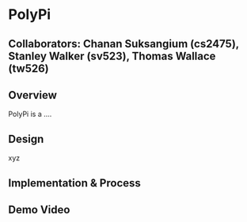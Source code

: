 # PolyPi
## Collaborators: Chanan Suksangium (cs2475), Stanley Walker (sv523), Thomas Wallace (tw526)

## Overview

PolyPi is a ....

## Design

xyz


## Implementation & Process


## Demo Video
